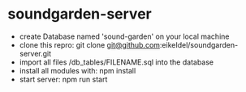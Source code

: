 # soundgarden-server
- create Database named 'sound-garden' on your local machine
- clone this repro: git clone git@github.com:eikeIdel/soundgarden-server.git
- import all files /db_tables/FILENAME.sql into the database
- install all modules with: npm install
- start server: npm run start
